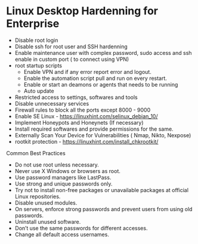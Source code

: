 # Linux Desktop Hardenning for Enterprise
  - Disable root login
  - Disable ssh for root user and SSH hardenning
  - Enable maintenance user with complex password, sudo access and ssh enable in custom port ( to connect using VPN)
  - root startup scripts
    - Enable VPN and if any error report error and logout.
    - Enable the automation script pull and run on every restart.
    - Enable or start an deamons or agents that needs to be running
    - Auto update
  - Restricted access to settings, softwares and tools
  - Disable unnecessary services
  - Firewall rules to block all the ports except 8000 - 9000
  - Enable SE Linux - https://linuxhint.com/selinux_debian_10/
  - Implement Honeypots and Honeynets (If necessary)
  - Install required softwares and provide permissions for the same.
  - Externally Scan Your Device for Vulnerabilities ( Nmap, Nikto, Nexpose)
  - rootkit protection - https://linuxhint.com/install_chkrootkit/

Common Best Practices
  - Do not use root unless necessary.
  - Never use X Windows or browsers as root.
  - Use password managers like LastPass.
  - Use strong and unique passwords only.
  - Try not to install non-free packages or unavailable packages at official Linux repositories.
  - Disable unused modules.
  - On servers, enforce strong passwords and prevent users from using old passwords.
  - Uninstall unused software.
  - Don’t use the same passwords for different accesses.
  - Change all default access usernames.
